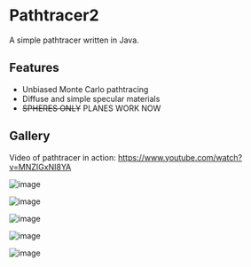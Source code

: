# Pathtracer2
A simple pathtracer written in Java.

## Features
* Unbiased Monte Carlo pathtracing
* Diffuse and simple specular materials
* ~~SPHERES ONLY~~ PLANES WORK NOW

## Gallery

Video of pathtracer in action: https://www.youtube.com/watch?v=MNZIGxNI8YA

![image](https://github.com/adrian154/Pathtracer2/blob/master/images/output.gif?raw=true)

![image](https://i.imgur.com/bA8PlW0.png)

![image](https://i.imgur.com/bRJujOm.png)

![image](https://i.imgur.com/ayaaCiw.png)

![image](https://i.imgur.com/ZaS8wCn.png)
